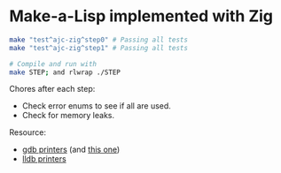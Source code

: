 # Make-a-Lisp implemented with Zig

```bash
make "test^ajc-zig^step0" # Passing all tests
make "test^ajc-zig^step1" # Passing all tests

# Compile and run with
make STEP; and rlwrap ./STEP
```

Chores after each step:
- Check error enums to see if all are used.
- Check for memory leaks.

Resource:
- [gdb printers](https://github.com/ziglang/zig/blob/master/tools/std_gdb_pretty_printers.py) (and [this one](https://github.com/ziglang/zig/blob/master/tools/zig_gdb_pretty_printers.py))
- [lldb printers](https://github.com/ziglang/zig/blob/master/tools/lldb_pretty_printers.py)

